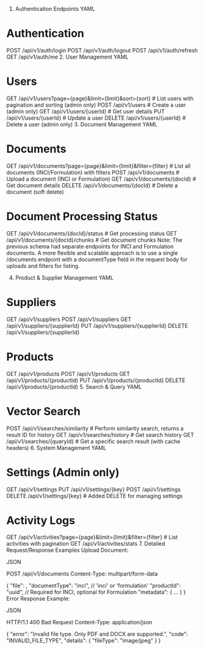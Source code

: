 1. Authentication Endpoints
YAML

# Authentication
POST   /api/v1/auth/login
POST   /api/v1/auth/logout
POST   /api/v1/auth/refresh
GET    /api/v1/auth/me
2. User Management
YAML

# Users
GET    /api/v1/users?page={page}&limit={limit}&sort={sort}  # List users with pagination and sorting (admin only)
POST   /api/v1/users                                        # Create a user (admin only)
GET    /api/v1/users/{userId}                               # Get user details
PUT    /api/v1/users/{userId}                               # Update a user
DELETE /api/v1/users/{userId}                               # Delete a user (admin only)
3. Document Management
YAML

# Documents
GET    /api/v1/documents?page={page}&limit={limit}&filter={filter}  # List all documents (INCI/Formulation) with filters
POST   /api/v1/documents                                            # Upload a document (INCI or Formulation)
GET    /api/v1/documents/{docId}                                    # Get document details
DELETE /api/v1/documents/{docId}                                    # Delete a document (soft delete)

# Document Processing Status
GET    /api/v1/documents/{docId}/status    # Get processing status
GET    /api/v1/documents/{docId}/chunks    # Get document chunks
Note: The previous schema had separate endpoints for INCI and Formulation documents. A more flexible and scalable approach is to use a single /documents endpoint with a documentType field in the request body for uploads and filters for listing.

4. Product & Supplier Management
YAML

# Suppliers
GET    /api/v1/suppliers
POST   /api/v1/suppliers
GET    /api/v1/suppliers/{supplierId}
PUT    /api/v1/suppliers/{supplierId}
DELETE /api/v1/suppliers/{supplierId}

# Products
GET    /api/v1/products
POST   /api/v1/products
GET    /api/v1/products/{productId}
PUT    /api/v1/products/{productId}
DELETE /api/v1/products/{productId}
5. Search & Query
YAML

# Vector Search
POST   /api/v1/searches/similarity    # Perform similarity search, returns a result ID for history
GET    /api/v1/searches/history       # Get search history
GET    /api/v1/searches/{queryId}     # Get a specific search result (with cache headers)
6. System Management
YAML

# Settings (Admin only)
GET    /api/v1/settings
PUT    /api/v1/settings/{key}
POST   /api/v1/settings
DELETE /api/v1/settings/{key}  # Added DELETE for managing settings

# Activity Logs
GET    /api/v1/activities?page={page}&limit={limit}&filter={filter} # List activities with pagination
GET    /api/v1/activities/stats
7. Detailed Request/Response Examples
Upload Document:

JSON

POST /api/v1/documents
Content-Type: multipart/form-data

{
  "file": <binary>,
  "documentType": "inci", // 'inci' or 'formulation'
  "productId": "uuid", // Required for INCI, optional for Formulation
  "metadata": { ... }
}
Error Response Example:

JSON

HTTP/1.1 400 Bad Request
Content-Type: application/json

{
  "error": "Invalid file type. Only PDF and DOCX are supported.",
  "code": "INVALID_FILE_TYPE",
  "details": {
    "fileType": "image/jpeg"
  }
}